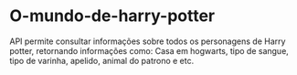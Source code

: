 # O-mundo-de-harry-potter
API permite consultar informações sobre todos os personagens de Harry potter, retornando informações como: Casa em hogwarts, tipo de sangue, tipo de varinha, apelido, animal do patrono e etc.
